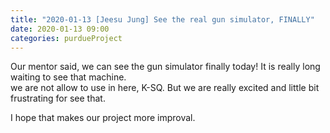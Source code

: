 ```yaml
---
title: "2020-01-13 [Jeesu Jung] See the real gun simulator, FINALLY"
date: 2020-01-13 09:00
categories: purdueProject
---
```

  
Our mentor said, we can see the gun simulator finally today! It is really long waiting to see that machine.  
we are not allow to use in here, K-SQ. But we are really excited and little bit frustrating for see that.  
  
I hope that makes our project more improval. 

